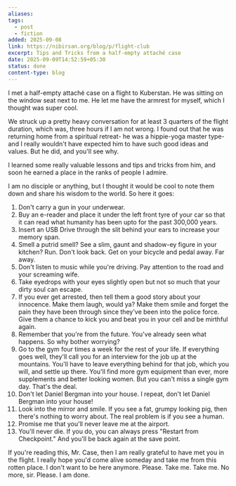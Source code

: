 ```yaml
---
aliases:
tags:
  - post
  - fiction
added: 2025-09-08
link: https://nibirsan.org/blog/p/flight-club
excerpt: Tips and Tricks from a half-empty attaché case
date: 2025-09-09T14:52:59+05:30
status: done
content-type: blog
---
```

I met a half-empty attaché case on a flight to Kuberstan. He was sitting on the window seat next to me. He let me have the armrest for myself, which I thought was super cool. 

We struck up a pretty heavy conversation for at least 3 quarters of the flight duration, which was, three hours if I am not wrong. I found out that he was returning home from a spiritual retreat- he was a hippie-yoga master type- and I really wouldn't have expected him to have such good ideas and values. But he did, and you'll see why. 

I learned some really valuable lessons and tips and tricks from him, and soon he earned a place in the ranks of people I admire.

I am no disciple or anything, but I thought it would be cool to note them down and share his wisdom to the world. So here it goes:

1. Don't carry a gun in your underwear.
2. Buy an e-reader and place it under the left front tyre of your car so that it can read what humanity has been upto for the past 300,000 years.
3. Insert an USB Drive through the slit behind your ears to increase your memory span.
4. Smell a putrid smell? See a slim, gaunt and shadow-ey figure in your kitchen? Run. Don't look back. Get on your bicycle and pedal away. Far away.
5. Don't listen to music while you're driving. Pay attention to the road and your screaming wife.
6. Take eyedrops with your eyes slightly open but not so much that your dirty soul can escape.
7. If you ever get arrested, then tell them a good story about your innocence. Make them laugh, would ya? Make them smile and forget the pain they have been through since they've been into the police force. Give them a chance to kick you and beat you in your cell and be mirthful again.
8. Remember that you're from the future. You've already seen what happens. So why bother worrying?
9. Go to the gym four times a week for the rest of your life. If everything goes well, they'll call you for an interview for the job up at the mountains. You'll have to leave everything behind for that job, which you will, and settle up there. You'll find more gym equipment than ever, more supplements and better looking women. But you can't miss a single gym day. That's the deal.
10. Don't let Daniel Bergman into your house. I repeat, don't let Daniel Bergman into your house!
11. Look into the mirror and smile. If you see a fat, grumpy looking pig, then there's nothing to worry about. The real problem is if you see a human.
12. Promise me that you'll never leave me at the airport.
13. You'll never die. If you do, you can always press "Restart from Checkpoint." And you'll be back again at the save point. 

If you're reading this, Mr. Case, then I am really grateful to have met you in the flight. I really hope you'd come alive someday and take me from this rotten place. I don't want to be here anymore. Please. Take me. Take me. No more, sir. Please. I am done. 